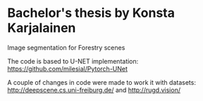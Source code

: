 # Bachelor's thesis by Konsta Karjalainen
Image segmentation for Forestry scenes

The code is based to U-NET implementation: https://github.com/milesial/Pytorch-UNet

A couple of changes in code were made to work it with datasets: http://deepscene.cs.uni-freiburg.de/ and http://rugd.vision/
